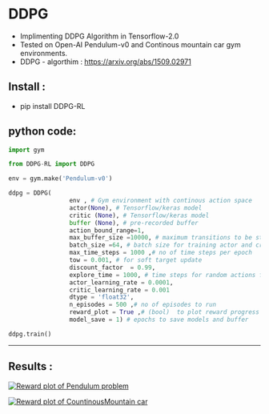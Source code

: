 DDPG
============

- Implimenting DDPG Algorithm in Tensorflow-2.0
- Tested on Open-AI Pendulum-v0 and Continous mountain car gym environments.
- DDPG - algorthim : https://arxiv.org/abs/1509.02971

Install :
------------------
- pip install DDPG-RL


python code:
------------------
```python
import gym

from DDPG-RL import DDPG

env = gym.make('Pendulum-v0')

ddpg = DDPG(
                 env , # Gym environment with continous action space
                 actor(None), # Tensorflow/keras model
                 critic (None), # Tensorflow/keras model
                 buffer (None), # pre-recorded buffer
                 action_bound_range=1,
                 max_buffer_size =10000, # maximum transitions to be stored in buffer
                 batch_size =64, # batch size for training actor and critic networks
                 max_time_steps = 1000 ,# no of time steps per epoch
                 tow = 0.001, # for soft target update
                 discount_factor  = 0.99,
                 explore_time = 1000, # time steps for random actions for exploration
                 actor_learning_rate = 0.0001,
                 critic_learning_rate = 0.001
                 dtype = 'float32',
                 n_episodes = 500 ,# no of episodes to run
                 reward_plot = True ,# (bool)  to plot reward progress per episode
                 model_save = 1) # epochs to save models and buffer

ddpg.train() 
```

------------


## Results :

[![Reward plot of Pendulum problem](https://github.com/Dekki-Aero/DDPG/blob/master/DDPG-Pendulum_Performance.png "Reward plot of Pendulum problem")](http://https://github.com/Dekki-Aero/DDPG/blob/master/DDPG-Pendulum_Performance.png "Reward plot of Pendulum problem")


[![Reward plot of CountinousMountain car](https://github.com/Dekki-Aero/DDPG/blob/master/mountain_car_continous.png "Reward plot of CountinousMountain car")](http://https://github.com/Dekki-Aero/DDPG/blob/master/mountain_car_continous.png "Reward plot of CountinousMountain car")
